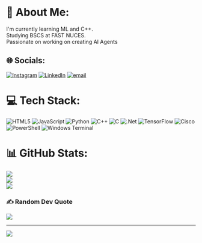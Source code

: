 # 💫 About Me:
I'm currently learning ML and C++.<br>Studying BSCS at FAST NUCES.<br>Passionate on working on creating AI Agents


## 🌐 Socials:
[![Instagram](https://img.shields.io/badge/Instagram-%23E4405F.svg?logo=Instagram&logoColor=white)](https://instagram.com/fahadzubairi_) [![LinkedIn](https://img.shields.io/badge/LinkedIn-%230077B5.svg?logo=linkedin&logoColor=white)](https://linkedin.com/in/FahadZubairi) [![email](https://img.shields.io/badge/Email-D14836?logo=gmail&logoColor=white)](mailto:fahadzubairi725@gmail.com) 

# 💻 Tech Stack:
![HTML5](https://img.shields.io/badge/html5-%23E34F26.svg?style=for-the-badge&logo=html5&logoColor=white) ![JavaScript](https://img.shields.io/badge/javascript-%23323330.svg?style=for-the-badge&logo=javascript&logoColor=%23F7DF1E) ![Python](https://img.shields.io/badge/python-3670A0?style=for-the-badge&logo=python&logoColor=ffdd54) ![C++](https://img.shields.io/badge/c++-%2300599C.svg?style=for-the-badge&logo=c%2B%2B&logoColor=white) ![C](https://img.shields.io/badge/c-%2300599C.svg?style=for-the-badge&logo=c&logoColor=white) ![.Net](https://img.shields.io/badge/.NET-5C2D91?style=for-the-badge&logo=.net&logoColor=white) ![TensorFlow](https://img.shields.io/badge/TensorFlow-%23FF6F00.svg?style=for-the-badge&logo=TensorFlow&logoColor=white) ![Cisco](https://img.shields.io/badge/cisco-%23049fd9.svg?style=for-the-badge&logo=cisco&logoColor=black) ![PowerShell](https://img.shields.io/badge/PowerShell-%235391FE.svg?style=for-the-badge&logo=powershell&logoColor=white) ![Windows Terminal](https://img.shields.io/badge/Windows%20Terminal-%234D4D4D.svg?style=for-the-badge&logo=windows-terminal&logoColor=white)
# 📊 GitHub Stats:
![](https://github-readme-stats.vercel.app/api?username=FahadZubairi&theme=dark&hide_border=false&include_all_commits=false&count_private=false)<br/>
![](https://nirzak-streak-stats.vercel.app/?user=FahadZubairi&theme=dark&hide_border=false)<br/>
![](https://github-readme-stats.vercel.app/api/top-langs/?username=FahadZubairi&theme=dark&hide_border=false&include_all_commits=false&count_private=false&layout=compact)

### ✍️ Random Dev Quote
![](https://quotes-github-readme.vercel.app/api?type=horizontal&theme=tokyonight)

---
[![](https://visitcount.itsvg.in/api?id=FahadZubairi&icon=2&color=0)](https://visitcount.itsvg.in)

<!-- Proudly created with GPRM ( https://gprm.itsvg.in ) -->
